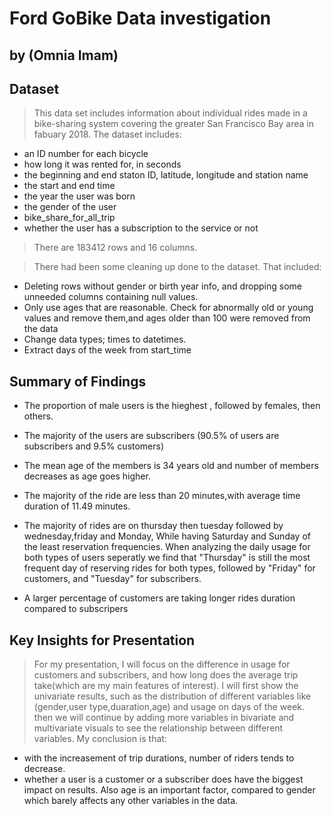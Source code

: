 # Ford GoBike Data investigation
## by (Omnia Imam)


## Dataset

> This data set includes information about individual rides made in a bike-sharing system covering the greater San Francisco Bay area in fabuary 2018. 
The dataset includes:
* an ID number for each bicycle
* how long it was rented for, in seconds
* the beginning and end staton ID, latitude, longitude and station name
* the start and end time
* the year the user was born
* the gender of the user
* bike_share_for_all_trip
* whether the user has a subscription to the service or not

> There are 183412 rows and 16 columns.

> There had been some cleaning up done to the dataset. That included: 
* Deleting rows without gender or birth year info, and dropping some unneeded columns containing null values.
* Only use ages that are reasonable. Check for abnormally old or young values and remove them,and ages older than 100 were removed from the data
* Change data types; times to datetimes.
* Extract days of the week from start_time

## Summary of Findings

- The proportion  of male users is the hieghest , followed by females, then others.
- The majority of the users are subscribers (90.5% of users are subscribers and 9.5% customers)
- The mean age of the members is 34 years old and number of members decreases as age goes higher.

- The majority of the ride are less than 20 minutes,with average time duration of 11.49 minutes.
- The majority of rides are on thursday then tuesday followed by wednesday,friday and Monday, While having Saturday and Sunday of the least reservation frequencies. When analyzing the daily usage for both types of users seperatly we find that "Thursday" is still the most frequent day of reserving rides for both types, followed by "Friday" for customers, and "Tuesday" for subscribers. 
- A larger percentage of customers are taking longer rides duration compared to subscripers 


## Key Insights for Presentation

> For my presentation, I will focus on the difference in usage for customers and subscribers, and how long does the average trip take(which are my main features of interest). I will first show the univariate results, such as the distribution of different variables like (gender,user type,duaration,age) and usage on days of the week. then we will continue by adding more variables in bivariate and multivariate visuals to see the relationship between different variables. 
> My conclusion is that: 
* with the increasement of trip durations, number of riders tends to decrease.
* whether a user is a customer or a subscriber does have the biggest impact on results. Also age is an important factor, compared to gender which barely affects any other variables in the data. 
